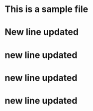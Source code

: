 # This is a sample file

# New line updated

# new line updated

# new line updated

# new line updated
